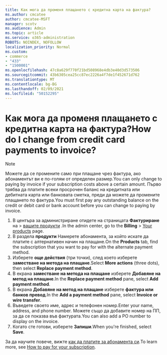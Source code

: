 ```yaml
---
title: Как мога да променя плащането с кредитна карта на фактура?
ms.author: cmcatee
author: cmcatee-MSFT
manager: scotv
ms.audience: Admin
ms.topic: article
ms.service: o365-administration
ROBOTS: NOINDEX, NOFOLLOW
localization_priority: Normal
ms.custom:
- commerce
- "433"
- "1500001"
ms.openlocfilehash: 47c8a629f770f21bd508968e4db3e40d3d573506
ms.sourcegitcommit: 43b6305cea25cc87ec2226a4f7de1f452671d762
ms.translationtype: MT
ms.contentlocale: bg-BG
ms.lasthandoff: 02/09/2021
ms.locfileid: "50152295"
---
```

# <a name="how-do-i-change-from-credit-card-payments-to-invoice"></a><span data-ttu-id="7116f-102">Как мога да променя плащането с кредитна карта на фактура?</span><span class="sxs-lookup"><span data-stu-id="7116f-102">How do I change from credit card payments to invoice?</span></span>

> [!NOTE]
> <span data-ttu-id="7116f-103">Можете да се промените само при плащане чрез фактура, ако абонаментът ви е по-голям от определен размер.</span><span class="sxs-lookup"><span data-stu-id="7116f-103">You can only change to paying by invoice if your subscription costs above a certain amount.</span></span> <span data-ttu-id="7116f-104">Първо трябва да платите всеки просрочен баланс на кредитната или дебитната карта или банковата сметка, преди да можете да промените плащането по фактура.</span><span class="sxs-lookup"><span data-stu-id="7116f-104">You must first pay any outstanding balance on the credit or debit card or bank account before you can change to paying by invoice.</span></span>

1. <span data-ttu-id="7116f-105">В центъра за администриране отидете на страницата **Фактуриране** на  >  [вашите продукти](https://go.microsoft.com/fwlink/p/?linkid=842054) .</span><span class="sxs-lookup"><span data-stu-id="7116f-105">In the admin center, go to the **Billing** > [Your products](https://go.microsoft.com/fwlink/p/?linkid=842054) page.</span></span>
2. <span data-ttu-id="7116f-106">В раздела **продукти** Намерете абонамента, за който искате да платите с алтернативен начин на плащане.</span><span class="sxs-lookup"><span data-stu-id="7116f-106">On the **Products** tab, find the subscription that you want to pay for with the alternate payment method.</span></span>
3. <span data-ttu-id="7116f-107">Изберете **още действия** (три точки), след което изберете **заместване на метода на плащане**.</span><span class="sxs-lookup"><span data-stu-id="7116f-107">Select **More actions** (three dots), then select **Replace payment method**.</span></span>
4. <span data-ttu-id="7116f-108">В екрана **заместване на метода на плащане** изберете **Добавяне на метод на плащане**.</span><span class="sxs-lookup"><span data-stu-id="7116f-108">In the **Replace payment method** pane, select **Add payment method**.</span></span>
5. <span data-ttu-id="7116f-109">В екрана **Добавяне на метод на плащане** изберете **фактура или банков превод**.</span><span class="sxs-lookup"><span data-stu-id="7116f-109">In the **Add a payment method** pane, select **Invoice or wire transfer**.</span></span>
6. <span data-ttu-id="7116f-110">Въведете своето име, адрес и телефонен номер.</span><span class="sxs-lookup"><span data-stu-id="7116f-110">Enter your name, address, and phone number.</span></span> <span data-ttu-id="7116f-111">Можете също да добавите номер на ПП, за да се показва във фактурата.</span><span class="sxs-lookup"><span data-stu-id="7116f-111">You can also add a PO number to display on the invoice.</span></span>
7. <span data-ttu-id="7116f-112">Когато сте готови, изберете **Запиши**.</span><span class="sxs-lookup"><span data-stu-id="7116f-112">When you're finished, select **Save**.</span></span>

<span data-ttu-id="7116f-113">За да научите повече, вижте [как да платите за абонамента си](https://docs.microsoft.com/microsoft-365/commerce/billing-and-payments/pay-for-your-subscription).</span><span class="sxs-lookup"><span data-stu-id="7116f-113">To learn more, see [How to pay for your subscription](https://docs.microsoft.com/microsoft-365/commerce/billing-and-payments/pay-for-your-subscription).</span></span>
